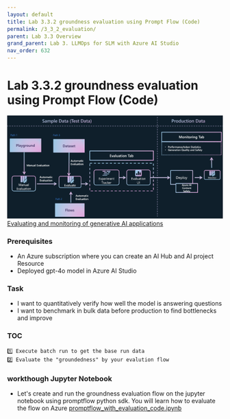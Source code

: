 ```yaml
---
layout: default
title: Lab 3.3.2 groundness evaluation using Prompt Flow (Code)
permalink: /3_3_2_evaluation/
parent: Lab 3.3 Overview
grand_parent: Lab 3. LLMOps for SLM with Azure AI Studio
nav_order: 632
---
```


# Lab 3.3.2 groundness evaluation using Prompt Flow (Code)

![LLMOps](images/evaluation-monitor-flow.png)
[Evaluating and monitoring of generative AI applications](https://learn.microsoft.com/en-us/azure/ai-studio/concepts/evaluation-approach-gen-ai#evaluating-and-monitoring-of-generative-ai-applications)

### Prerequisites

- An Azure subscription where you can create an AI Hub and AI project Resource
- Deployed gpt-4o model in Azure AI Studio


### Task

- I want to quantitatively verify how well the model is answering questions 
- I want to benchmark in bulk data before production to find bottlenecks and improve 


### TOC
    1️⃣ Execute batch run to get the base run data 
    2️⃣ Evaluate the "groundedness" by your evalution flow


### workthough Jupyter Notebook
- Let's create and run the groundness evaluation flow on the jupyter notebook using promptflow python sdk. You will learn how to evaluate the flow on Azure [promptflow_with_evaluation_code.ipynb](promptflow_with_evaluation_code.ipynb)
